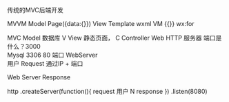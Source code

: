 传统的MVC后端开发

MVVM 
Model  Page({data:{}})
View   Template wxml
VM  {{}}  wx:for

MVC  Model 数据库
V  View 静态页面，
C  Controller 
Web HTTP 服务器
端口是什么？3000  
Mysql 3306
80 端口 WebServer  
用户 Request 通过IP + 端口

Web Server Response 

http
    .createServer(function(){
        request 用户 N
        response 
    })
    .listen(8080)